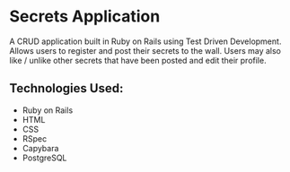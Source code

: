 # Secrets Application
A CRUD application built in Ruby on Rails using Test Driven Development. Allows users to register and post their secrets to the wall. Users may also like / unlike other secrets that have been posted and edit their profile. 

## Technologies Used:
* Ruby on Rails
* HTML
* CSS
* RSpec
* Capybara
* PostgreSQL
